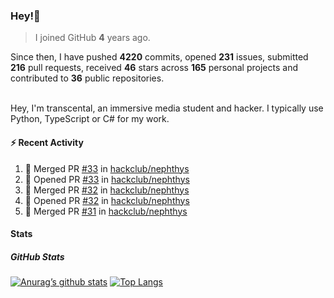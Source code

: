 ### Hey!👋
<!-- [![Banner](banner.png)](https://dillonb07.is-a.dev) -->


> I joined GitHub **4** years ago.

Since then, I have pushed **4220** commits, opened **231** issues, submitted **216** pull requests, received **46** stars across **165** personal projects and contributed to **36** public repositories.

<br>
Hey, I'm transcental, an immersive media student and hacker. I typically use Python, TypeScript or C# for my work.

<br>

#### :zap: Recent Activity

<!--START_SECTION:activity-->
1. 🎉 Merged PR [#33](https://github.com/hackclub/nephthys/pull/33) in [hackclub/nephthys](https://github.com/hackclub/nephthys)
2. 💪 Opened PR [#33](https://github.com/hackclub/nephthys/pull/33) in [hackclub/nephthys](https://github.com/hackclub/nephthys)
3. 🎉 Merged PR [#32](https://github.com/hackclub/nephthys/pull/32) in [hackclub/nephthys](https://github.com/hackclub/nephthys)
4. 💪 Opened PR [#32](https://github.com/hackclub/nephthys/pull/32) in [hackclub/nephthys](https://github.com/hackclub/nephthys)
5. 🎉 Merged PR [#31](https://github.com/hackclub/nephthys/pull/31) in [hackclub/nephthys](https://github.com/hackclub/nephthys)
<!--END_SECTION:activity-->

#### Stats

##### GitHub Stats
[![Anurag’s github stats](https://github-readme-stats.vercel.app/api?username=transcental&show_icons=true&theme=radical)](https://github.com/transcental)
[![Top Langs](https://github-readme-stats.vercel.app/api/top-langs/?username=transcental&layout=compact&theme=radical)](https://github.com/transcental)

